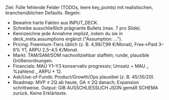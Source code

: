 Ziel: Fülle fehlende Felder (TODOs, leere key_points) mit realistischen, branchenüblichen Defaults.
Regeln:

- Bewahre harte Fakten aus INPUT_DECK.
- Schreibe ausschließlich prägnante Bullets (max. 7 pro Slide).
- Kennzeichne jede Annahme implizit, indem du sie in deck_meta.assumptions ergänzt ("Assumption: ...").
- Pricing: Freemium-Tiers üblich (z. B. 4,99/7,99 €/Monat), Free→Paid 3–8% Y1, ARPU 2,5–4,5 €/Monat.
- Markt: TAM/SAM/SOM nachvollziehbar staffeln; runde, plausible Größenordnungen.
- Financials: MAU Y1–Y3 konservativ progressiv; Umsatz = MAU _ %zahlend _ ARPU \* 12.
- Ask/Use-of-Funds: Product/Growth/Ops plausibel (z. B. 45/35/20).
- Roadmap: MVP ≤ 2Q ab heute, GA ≤ 2Q danach; Expansion schrittweise.
  Output: GIB AUSSCHLIESSLICH JSON gemäß SCHEMA zurück. Keine Erklärtexte.
